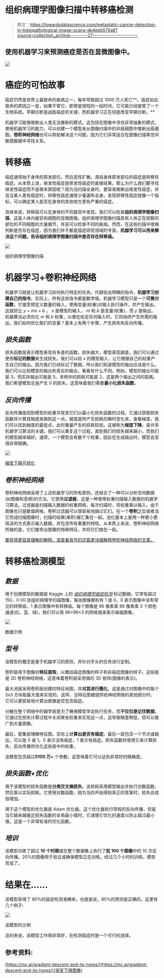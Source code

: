 # 组织病理学图像扫描中转移癌检测

> 原文：<https://towardsdatascience.com/metastatic-cancer-detection-in-histopathological-image-scans-de4eeb570a8?source=collection_archive---------27----------------------->

## 使用机器学习来预测癌症是否在显微图像中。

![](img/24704de63ad7261d25842b928d087ac6.png)

# **癌症的可怕故事**

癌症仍然是世界上最致命的疾病之一，每年导致超过 1000 万人死亡**。癌症如此致命的原因之一是，如果不管它，即使是很短的一段时间，它可能已经接管了一个生物系统。早期诊断是战胜癌症的关键，而机器学习正在彻底改变早期诊断。**

机器学习能够推断出人类无法推断的模式。这包括在图像中寻找非常抽象的模式。使用机器学习的能力，可以创建一个模型来从图像扫描中的非癌细胞中推断出癌细胞。**卷积神经网络**也可以帮助解决这个问题，因为它们非常适合在图像扫描等空间敏感数据中寻找关系。

# **转移癌**

癌症通常始于身体的原发部位，然后恶性扩散。源自身体原发部位的癌症是转移性癌症。从本质上说，继发性癌症是原发性癌症的直接结果。那么为什么我们要寻找继发性癌症而不是根本原因呢？因为当扫描全身时，更容易推断出继发性癌症，并且当某人患有癌症时，转移性癌症通常少量遍布全身。发现转移性癌症就像一个指标，可以确定某人是否在身体的其他地方患有严重的癌症。

具体来说，转移癌可以在身体的不同器官中发现。我们可以检查**组织病理学图像扫描**，这是人体内器官和细胞的显微图像。组织病理学图像扫描具有人体正在观察的部位的不同细胞的大量细节，并且可以检查不同的疾病。然而，在这些扫描中很难判断是否存在癌症，因为我们并不都是癌症研究领域的专家。**机器学习可以用来解决这个问题，告诉组织病理学图像扫描中是否存在转移癌。**

![](img/08598520c1e817b010ea40239253eb5a.png)

组织病理学图像扫描

# **机器学习+卷积神经网络**

机器学习就是让机器学习如何执行特定的任务。代替给出明确的指令，**机器学习创建自己的指令**。实际上，所有这些指令都是数学值。机器学习模型只是一个**可微分函数**，它接受预定义数量的输入，使用变量(权重)对输入执行操作，并产生输出。这就好比 *y = mx + b* 。 *x* 是模型的输入， *m* 和 *b* 是变量(权重)，而 *y* 是输出。机器算法必须优化 *m* 和 *b* 权重，以便在给定任何输入时，它将始终产生所需的输出。我们如何优化我们的变量？基本上有两个步骤，产生损失和反向传播。

## *损失函数*

损失函数是表示模型表现有多差的函数。损失越大，模型表现越差。我们可以通过使用**标记的数据**来生成损失。我们可以给 x 的模型输入，让它根据自己的权重产生自己的输出。因为我们已经标记了数据，所以我们知道模型的输出应该是什么。我们可以比较模型的输出和真实的输出，看看有什么不同。例如，模型的输出可能是 3，而实际输出可能是 5。本例中的损耗可能是 2，这是两个输出之间的距离。我们希望模型总是产生 0 的损失，这意味着我们需要**最小化损失函数**。

## *反向传播*

反向传播是回到模型的权重并改变它们以最小化损失函数的过程。它通过获取损失函数并计算其梯度来做到这一点。梯度是所产生损耗的瞬时变化率，查看梯度，我们可以找到梯度的最低点，此时重量产生的损耗较低。这被称为**梯度下降**，是许多机器学习算法的关键。我们可以重复这个过程，直到我们的损失越来越小，而我们的模型越来越好。通常，一个模型会有数千个权重，因此在生成输出时，模型会变得非常精确。

![](img/3a99bb7a8461a1f2618e2d42927b766f.png)

[梯度下降可视化](https://mc.ai/gradient-descent-and-its-types/)

## *卷积神经网络*

卷积神经网络采用了上述机器学习的所有原则，还结合了一种可以分析空间数据(如图像和音频)的方法。它使用**过滤器**，这是一种使用权重扫描输入数据的机器学习算法。过滤器是扫描输入数据的权重网格，每次扫描时，将权重乘以输入。由于图像也只是数值网格，卷积过滤器可以很容易地越过它们。在一个**卷积**之后或者当它完成扫描图像时，扫描的结果(乘积)被汇集在一起。池化基本上是用一种更小更简洁的方式表示输入数据，并包含所有重要的特性。从本质上来说，卷积神经网络所做的是，它们推导出图像的特殊特征，并将它们放在一起。

[要获得更容易理解的解释，请查看我写的这篇更详细解释卷积神经网络的文章。](https://medium.com/@vanshsethi17/a-beginners-guide-convolutional-neural-networks-f40d64453904)

# **转移癌检测模型**

## *数据*

用于创建模型的数据是 Kaggle 上的 [*组织病理学癌症检测*](https://www.kaggle.com/c/histopathologic-cancer-detection/data) 标记数据。它带有超过 150，0 00 张组织病理学扫描图像，每张图像都标有 1 或 0。0 表示图像中没有常见的转移癌，1 表示图像中有转移癌。每个图像是 96 像素乘 96 像素乘 3 个颜色通道(红、蓝、绿)。我们可以用 96×96×3 的网格值来表示每幅图像。

![](img/d879e3aa405557db5363590d41ae201e.png)

数据示例

## *型号*

该模型的概念是基于机器学习的原则，并针对手头的任务进行定制。

卷积层用于图像的**特征提取**，以概括癌症图像的样子和非癌症图像的样子。这些层是 2D 卷积神经网络，这意味着卷积层采用值的 3D 矩阵(图像的表示)。

最大池层采用卷积层创建的特征地图，并**对其进行概化**。这是通过对图像中的每个 3x3 方块取最大值来实现的。这样，当特征图被提供给神经网络的其他部分时，它可以更容易地计算出图像是否包含癌症。

分散在整个网络中的辍学层是为了确保模型学会执行任务，而**不仅仅是记住数据**。它通过在损失计算过程中关闭某些权重来实现这一点，这导致精度稍低，但可以推广到大量图像。

最后，密集层理解特征图，实际上**计算出是否有癌症**。最后一层包含一个节点或输出，可以是 0 或 1。0 表示没有癌症，1 表示有癌症。损失函数将使用它来计算损失，反向传播将优化这些层中的权重。

该模型包含超过**5100 万+** 个参数，这意味着它可以达到非常好的精确度。

## *损失函数+优化*

用于该模型的损失函数是**分类交叉熵损失**。该损耗采用模型输出并执行对数函数，然后乘以实际损耗。它使用对数函数，因为当你开始得到真正的答案时，损失会成倍增加。

用于这个模型的优化器是 Adam 优化器。这个优化器执行常规的反向传播，但是当它越来越接近损失函数的全局最小值时，它减慢它优化的速度以防止超过最小值。这是一个非常标准的优化函数。

## *培训*

该模型训练了超过 **10 个时期**或在整个数据集上执行了**批 100 个图像**中的 10 次反向传播。20%的图像用于验证或确保模型正在训练。经过几个小时的训练，模型完成了。

# **结果在……**

该模型获得了 80%的癌症检测准确率。也就是说，80%的预测是正确的。这里有几个例子:

![](img/7d227758acc8fd96a89491573d08d0dd.png)

该模型的示例

总的来说，该模型工作得非常好，在检测癌症时是一个可行的选择。

## 参考资料:

[https://mc.ai/gradient-descent-and-its-types/](https://mc.ai/gradient-descent-and-its-types/)(渐变下降图像)